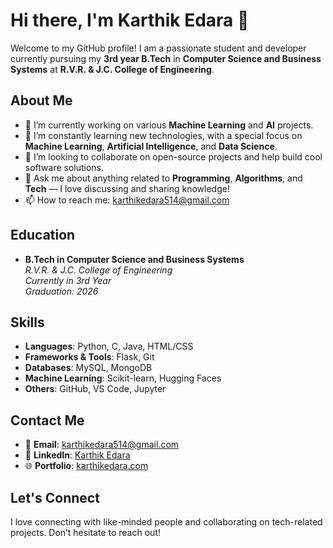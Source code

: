 # Hi there, I'm **Karthik Edara** 👋

Welcome to my GitHub profile! I am a passionate student and developer currently pursuing my **3rd year B.Tech** in **Computer Science and Business Systems** at **R.V.R. & J.C. College of Engineering**.

## About Me

- 🔭 I’m currently working on various **Machine Learning** and **AI** projects.
- 🌱 I’m constantly learning new technologies, with a special focus on **Machine Learning**, **Artificial Intelligence**, and **Data Science**.
- 👯 I’m looking to collaborate on open-source projects and help build cool software solutions.
- 💬 Ask me about anything related to **Programming**, **Algorithms**, and **Tech** — I love discussing and sharing knowledge!
- 📫 How to reach me: [karthikedara514@gmail.com](mailto:karthikedara514@gmail.com)

## Education

- **B.Tech in Computer Science and Business Systems**  
  *R.V.R. & J.C. College of Engineering*  
  *Currently in 3rd Year*  
  *Graduation: 2026*

## Skills

- **Languages**: Python, C, Java, HTML/CSS
- **Frameworks & Tools**: Flask, Git
- **Databases**: MySQL, MongoDB
- **Machine Learning**: Scikit-learn, Hugging Faces
- **Others**: GitHub, VS Code, Jupyter
<!--
## Projects

Here are a few projects I’ve been working on:

- [**Python Web App**](https://github.com/KarthikEdara/python-web-app): A Flask-based web application that allows users to manage tasks.
- [**Machine Learning Model**](https://github.com/KarthikEdara/ml-model): A machine learning model built for predicting house prices using a dataset.

Feel free to explore my repositories for more!
-->
## Contact Me

- 📧 **Email**: [karthikedara514@gmail.com](mailto:karthikedara514@gmail.com)
- 🔗 **LinkedIn**: [Karthik Edara](http://www.linkedin.com/in/karthik-edara-704270286)
- 🌐 **Portfolio**: [karthikedara.com](https://karthikedara.com) 

## Let's Connect

I love connecting with like-minded people and collaborating on tech-related projects. Don’t hesitate to reach out!
